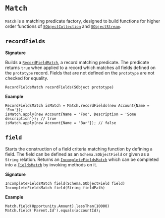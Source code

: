 # `Match`

`Match` is a matching predicate factory, designed to build functions for higher order functions of [`SObjectCollection`](sobject-collection) and [`SObjectStream`](sobject-stream).

## `recordFields`

**Signature**

Builds a [`RecordFieldMatch`](record-fields-match), a record matching predicate. The predicate returns `true` when applied to a record which matches all fields defined on the `prototype` record. Fields that are not defined on the `prototype` are not checked for equality.

```apex
RecordFieldsMatch recordFields(SObject prototype)
```

**Example**
```apex
RecordFieldsMatch isMatch = Match.recordFields(new Account{Name = 'Foo'});
isMatch.apply(new Account{Name = 'Foo', Description = 'Some description'}); // true
isMatch.apply(new Account{Name = 'Bar'}); // false
```

## `field`

Starts the construction of a field criteria matching function by defining a field. The field can be defined as an `Schema.SObjectField` or given as a `String` relation. Returns an [`IncompleteFieldsMatch`](incomplete-fields-match) which can be completed into a [`FieldsMatch`](fields-match) by invoking methods on it.

**Signature**

```apex
IncompleteFieldsMatch field(Schema.SObjectField field)
IncompleteFieldsMatch field(String fieldPath)
```
**Example**
```apex
Match.field(Opportunity.Amount).lessThan(10000)
Match.field('Parent.Id').equals(accountId);
```